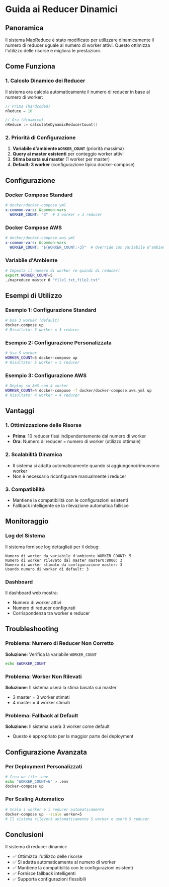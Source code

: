 # Guida ai Reducer Dinamici

## Panoramica

Il sistema MapReduce è stato modificato per utilizzare dinamicamente il numero di reducer uguale al numero di worker attivi. Questo ottimizza l'utilizzo delle risorse e migliora le prestazioni.

## Come Funziona

### 1. Calcolo Dinamico dei Reducer

Il sistema ora calcola automaticamente il numero di reducer in base al numero di worker:

```go
// Prima (hardcoded)
nReduce = 10

// Ora (dinamico)
nReduce := calculateDynamicReducerCount()
```

### 2. Priorità di Configurazione

1. **Variabile d'ambiente `WORKER_COUNT`** (priorità massima)
2. **Query ai master esistenti** per conteggio worker attivi
3. **Stima basata sui master** (1 worker per master)
4. **Default: 3 worker** (configurazione tipica docker-compose)

## Configurazione

### Docker Compose Standard

```yaml
# docker/docker-compose.yml
x-common-vars: &common-vars
  WORKER_COUNT: "3"  # 3 worker = 3 reducer
```

### Docker Compose AWS

```yaml
# docker/docker-compose.aws.yml
x-common-vars: &common-vars
  WORKER_COUNT: "${WORKER_COUNT:-3}"  # Override con variabile d'ambiente
```

### Variabile d'Ambiente

```bash
# Imposta il numero di worker (e quindi di reducer)
export WORKER_COUNT=5
./mapreduce master 0 "file1.txt,file2.txt"
```

## Esempi di Utilizzo

### Esempio 1: Configurazione Standard
```bash
# Usa 3 worker (default)
docker-compose up
# Risultato: 3 worker = 3 reducer
```

### Esempio 2: Configurazione Personalizzata
```bash
# Usa 5 worker
WORKER_COUNT=5 docker-compose up
# Risultato: 5 worker = 5 reducer
```

### Esempio 3: Configurazione AWS
```bash
# Deploy su AWS con 4 worker
WORKER_COUNT=4 docker-compose -f docker/docker-compose.aws.yml up
# Risultato: 4 worker = 4 reducer
```

## Vantaggi

### 1. Ottimizzazione delle Risorse
- **Prima**: 10 reducer fissi indipendentemente dal numero di worker
- **Ora**: Numero di reducer = numero di worker (utilizzo ottimale)

### 2. Scalabilità Dinamica
- Il sistema si adatta automaticamente quando si aggiungono/rimuovono worker
- Non è necessario riconfigurare manualmente i reducer

### 3. Compatibilità
- Mantiene la compatibilità con le configurazioni esistenti
- Fallback intelligente se la rilevazione automatica fallisce

## Monitoraggio

### Log del Sistema
Il sistema fornisce log dettagliati per il debug:

```
Numero di worker da variabile d'ambiente WORKER_COUNT: 5
Numero di worker rilevato dal master master0:8000: 3
Numero di worker stimato da configurazione master: 3
Usando numero di worker di default: 3
```

### Dashboard
Il dashboard web mostra:
- Numero di worker attivi
- Numero di reducer configurati
- Corrispondenza tra worker e reducer

## Troubleshooting

### Problema: Numero di Reducer Non Corretto
**Soluzione**: Verifica la variabile `WORKER_COUNT`
```bash
echo $WORKER_COUNT
```

### Problema: Worker Non Rilevati
**Soluzione**: Il sistema userà la stima basata sui master
- 3 master = 3 worker stimati
- 4 master = 4 worker stimati

### Problema: Fallback al Default
**Soluzione**: Il sistema userà 3 worker come default
- Questo è appropriato per la maggior parte dei deployment

## Configurazione Avanzata

### Per Deployment Personalizzati
```bash
# Crea un file .env
echo "WORKER_COUNT=6" > .env
docker-compose up
```

### Per Scaling Automatico
```bash
# Scala i worker e i reducer automaticamente
docker-compose up --scale worker=5
# Il sistema rileverà automaticamente 5 worker e userà 5 reducer
```

## Conclusioni

Il sistema di reducer dinamici:
- ✅ Ottimizza l'utilizzo delle risorse
- ✅ Si adatta automaticamente al numero di worker
- ✅ Mantiene la compatibilità con le configurazioni esistenti
- ✅ Fornisce fallback intelligenti
- ✅ Supporta configurazioni flessibili
